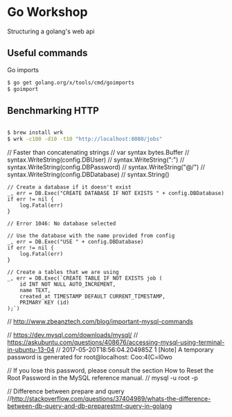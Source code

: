 # Go Workshop

Structuring a golang's web api


## Useful commands

Go imports
```bash
$ go get golang.org/x/tools/cmd/goimports
$ goimport
```


## Benchmarking HTTP

```bash

$ brew install wrk
$ wrk -c100 -d10 -t10 "http://localhost:8080/jobs"
```

// Faster than concatenating strings
// var syntax bytes.Buffer
// syntax.WriteString(config.DBUser)
// syntax.WriteString(":")
// syntax.WriteString(config.DBPassword)
// syntax.WriteString("@/")
// syntax.WriteString(config.DBDatabase)
// syntax.String()

    // Create a database if it doesn't exist
    _, err = DB.Exec("CREATE DATABASE IF NOT EXISTS " + config.DBDatabase)
    if err != nil {
        log.Fatal(err)
    }

    // Error 1046: No database selected

    // Use the database with the name provided from config
    _, err = DB.Exec("USE " + config.DBDatabase)
    if err != nil {
        log.Fatal(err)
    }

    // Create a tables that we are using
    _, err = DB.Exec(`CREATE TABLE IF NOT EXISTS job (
        id INT NOT NULL AUTO_INCREMENT,
        name TEXT,
        created_at TIMESTAMP DEFAULT CURRENT_TIMESTAMP,
        PRIMARY KEY (id)
    );`)

// http://www.zbeanztech.com/blog/important-mysql-commands


// https://dev.mysql.com/downloads/mysql/
// https://askubuntu.com/questions/408676/accessing-mysql-using-terminal-in-ubuntu-13-04
// 2017-05-20T18:56:04.204985Z 1 [Note] A temporary password is generated for root@localhost: Coo:4(C=l0wo

// If you lose this password, please consult the section How to Reset the Root Password in the MySQL reference manual.
// mysql -u root -p

// Difference between prepare and query
//http://stackoverflow.com/questions/37404989/whats-the-difference-between-db-query-and-db-preparestmt-query-in-golang
